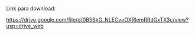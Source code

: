 Link para download:

https://drive.google.com/file/d/0B5SkO_NLECvoOXRlemRRdGxTX3c/view?usp=drive_web
<!--stackedit_data:
eyJoaXN0b3J5IjpbNTQ3NTM5NDAzXX0=
-->